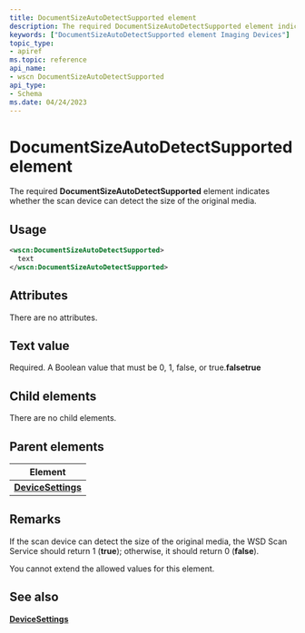 ```yaml
---
title: DocumentSizeAutoDetectSupported element
description: The required DocumentSizeAutoDetectSupported element indicates whether the scan device can detect the size of the original media.
keywords: ["DocumentSizeAutoDetectSupported element Imaging Devices"]
topic_type:
- apiref
ms.topic: reference
api_name:
- wscn DocumentSizeAutoDetectSupported
api_type:
- Schema
ms.date: 04/24/2023
---
```


# DocumentSizeAutoDetectSupported element

The required **DocumentSizeAutoDetectSupported** element indicates whether the scan device can detect the size of the original media.

## Usage

```xml
<wscn:DocumentSizeAutoDetectSupported>
  text
</wscn:DocumentSizeAutoDetectSupported>
```

## Attributes

There are no attributes.

## Text value

Required. A Boolean value that must be 0, 1, false, or true.**falsetrue**

## Child elements

There are no child elements.

## Parent elements

| Element |
|--|
| [**DeviceSettings**](devicesettings.md) |

## Remarks

If the scan device can detect the size of the original media, the WSD Scan Service should return 1 (**true**); otherwise, it should return 0 (**false**).

You cannot extend the allowed values for this element.

## See also

[**DeviceSettings**](devicesettings.md)

